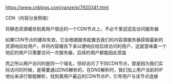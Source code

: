 https://www.cnblogs.com/yanze/p/7920341.html

CDN（内容分发网络）

将静态资源缓存到离用户很近的一个CDN节点上，不必千里迢迢去访问服务器

如果CDN节点的缓存失效，它会根据服务配置去我们的内容源服务器获取最新的资源响应给用户，并将内容缓存下来以便响应给后续访问的用户，这就意味着一个地区的用户只需要访问一次服务器，后续的用户都能因此受益

而之所以用户访问的是同一个域名，但却访问了不同CDN节点，那是因为我们实际访问的时候，是需要通过DNS解析的，在DNS解析时，我们加上用户当前的IP地址来进行智能解析，找到离用户最近的CDN节点IP，引导用户与该节点连接